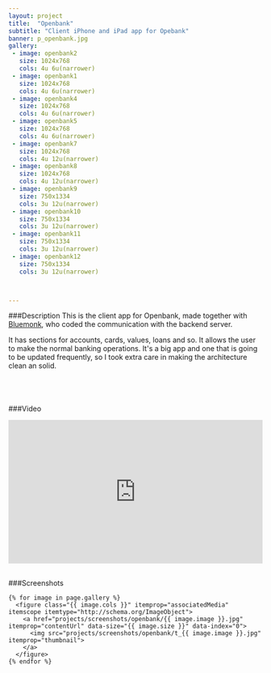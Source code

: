 ```yaml
---
layout: project
title:  "Openbank"
subtitle: "Client iPhone and iPad app for Opebank"
banner: p_openbank.jpg
gallery:
 - image: openbank2
   size: 1024x768
   cols: 4u 6u(narrower)   
 - image: openbank1
   size: 1024x768
   cols: 4u 6u(narrower)
 - image: openbank4
   size: 1024x768
   cols: 4u 6u(narrower)
 - image: openbank5
   size: 1024x768
   cols: 4u 6u(narrower)   
 - image: openbank7
   size: 1024x768
   cols: 4u 12u(narrower)    
 - image: openbank8
   size: 1024x768
   cols: 4u 12u(narrower)    
 - image: openbank9
   size: 750x1334
   cols: 3u 12u(narrower)    
 - image: openbank10
   size: 750x1334
   cols: 3u 12u(narrower)    
 - image: openbank11
   size: 750x1334
   cols: 3u 12u(narrower)    
 - image: openbank12
   size: 750x1334
   cols: 3u 12u(narrower)    



---
```

###Description
This is the client app for Openbank, made together with [Bluemonk](http://www.bluemonk.es), who coded the communication with the backend server.

It has sections for accounts, cards, values, loans and so. It allows the user to make the normal banking operations. It's a big app and one that is going to be updated frequently, so I took extra care in making the architecture clean an solid.

<a href="https://geo.itunes.apple.com/es/app/openbank/id431241981?mt=8" style="display:inline-block;overflow:hidden;background:url(http://linkmaker.itunes.apple.com/images/badges/en-us/badge_appstore-lrg.svg) no-repeat;width:165px;height:40px;"></a>

###Video
<style>.embed-container { position: relative; padding-bottom: 56.25%; height: 0; overflow: hidden; max-width: 100%; margin-bottom: 30px;} .embed-container iframe, .embed-container object, .embed-container embed { position: absolute; top: 0; left: 0; width: 100%; height: 100%; }</style><div class='embed-container'><iframe src='http://www.youtube.com/embed/RgZKyXP7pvE' frameborder='0' allowfullscreen></iframe></div>


###Screenshots
<div class="my-gallery" itemscope itemtype="http://schema.org/ImageGallery">
  <div class="picture row" itemscope itemtype="http://schema.org/ImageGallery">

    {% for image in page.gallery %}
      <figure class="{{ image.cols }}" itemprop="associatedMedia" itemscope itemtype="http://schema.org/ImageObject">
        <a href="projects/screenshots/openbank/{{ image.image }}.jpg" itemprop="contentUrl" data-size="{{ image.size }}" data-index="0">
          <img src="projects/screenshots/openbank/t_{{ image.image }}.jpg" itemprop="thumbnail">
        </a>
      </figure>
    {% endfor %}

  </div>
</div>
